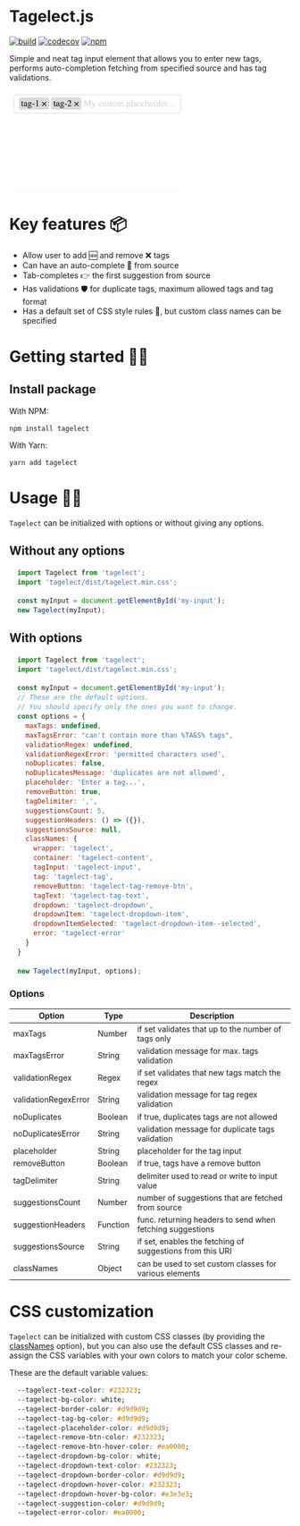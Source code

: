 # Tagelect.js

[![build](https://img.shields.io/github/workflow/status/kristians-kuhta/tagelect/Pipeline)](https://github.com/kristians-kuhta/tagelect/actions)
[![codecov](https://codecov.io/gh/kristians-kuhta/tagelect/branch/master/graph/badge.svg?token=Y0ZSEI909E)](https://codecov.io/gh/kristians-kuhta/tagelect)
[![npm](https://img.shields.io/npm/v/tagelect)](https://www.npmjs.com/package/tagelect)

Simple and neat tag input element that allows you to enter new tags,
performs auto-completion fetching from specified source and has tag validations.

![](example.gif)

# Key features 📦
* Allow user to add 🆕 and remove ❌ tags
* Can have an auto-complete 🔎 from source
* Tab-completes 👉 the first suggestion from source
* Has validations 🛡 for duplicate tags, maximum allowed tags and tag format
* Has a default set of CSS style rules 🎨, but custom class names can be specified

# Getting started 🏄‍♀️

## Install package

With NPM:
```shell
npm install tagelect
```

With Yarn:
```shell
yarn add tagelect
```

# Usage 🕵️‍♀️

`Tagelect` can be initialized with options or without giving any options.

## Without any options
```javascript
  import Tagelect from 'tagelect';
  import 'tagelect/dist/tagelect.min.css';

  const myInput = document.getElementById('my-input');
  new Tagelect(myInput);
```

## With options
```javascript
  import Tagelect from 'tagelect';
  import 'tagelect/dist/tagelect.min.css';

  const myInput = document.getElementById('my-input');
  // These are the default options.
  // You should specify only the ones you want to change.
  const options = {
    maxTags: undefined,
    maxTagsError: "can't contain more than %TAGS% tags",
    validationRegex: undefined,
    validationRegexError: 'permitted characters used',
    noDuplicates: false,
    noDuplicatesMessage: 'duplicates are not allowed',
    placeholder: 'Enter a tag...',
    removeButton: true,
    tagDelimiter: ',',
    suggestionsCount: 5,
    suggestionHeaders: () => ({}),
    suggestionsSource: null,
    classNames: {
      wrapper: 'tagelect',
      container: 'tagelect-content',
      tagInput: 'tagelect-input',
      tag: 'tagelect-tag',
      removeButton: 'tagelect-tag-remove-btn',
      tagText: 'tagelect-tag-text',
      dropdown: 'tagelect-dropdown',
      dropdownItem: 'tagelect-dropdown-item',
      dropdownItemSelected: 'tagelect-dropdown-item--selected',
      error: 'tagelect-error'
    }
  }

  new Tagelect(myInput, options);
```

### Options
| Option               | Type     | Description                                               |
| -------------------- | -------- | --------------------------------------------------------- |
| maxTags              | Number   | if set validates that up to the number of tags only       |
| maxTagsError         | String   | validation message for max. tags validation               |
| validationRegex      | Regex    | if set validates that new tags match the regex            |
| validationRegexError | String   | validation message for tag regex validation               |
| noDuplicates         | Boolean  | if true, duplicates tags are not allowed                  |
| noDuplicatesError    | String   | validation message for duplicate tags validation          |
| placeholder          | String   | placeholder for the tag input                             |
| removeButton         | Boolean  | if true, tags have a remove button                        |
| tagDelimiter         | String   | delimiter used to read or write to input value            |
| suggestionsCount     | Number   | number of suggestions that are fetched from source        |
| suggestionHeaders    | Function | func. returning headers to send when fetching suggestions |
| suggestionsSource    | String   | if set, enables the fetching of suggestions from this URI |
| classNames           | Object   | can be used to set custom classes for various elements    |

# CSS customization

`Tagelect` can be initialized with custom CSS classes (by providing the [classNames](#with-options) option),
but you can also use the default CSS classes and re-assign the CSS variables with your own colors to match your color scheme.

These are the default variable values:

```css
  --tagelect-text-color: #232323;
  --tagelect-bg-color: white;
  --tagelect-border-color: #d9d9d9;
  --tagelect-tag-bg-color: #d9d9d9;
  --tagelect-placeholder-color: #d9d9d9;
  --tagelect-remove-btn-color: #232323;
  --tagelect-remove-btn-hover-color: #ea0000;
  --tagelect-dropdown-bg-color: white;
  --tagelect-dropdown-text-color: #232323;
  --tagelect-dropdown-border-color: #d9d9d9;
  --tagelect-dropdown-hover-color: #232323;
  --tagelect-dropdown-hover-bg-color: #e3e3e3;
  --tagelect-suggestion-color: #d9d9d9;
  --tagelect-error-color: #ea0000;
```
